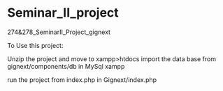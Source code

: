 # Seminar_II_project
274&amp;278_SeminarII_Project_gignext



To Use this project:

Unzip the project and move to xampp>htdocs
import the data base from gignext/components/db in MySql xampp

run the project from index.php in Gignext/index.php 
